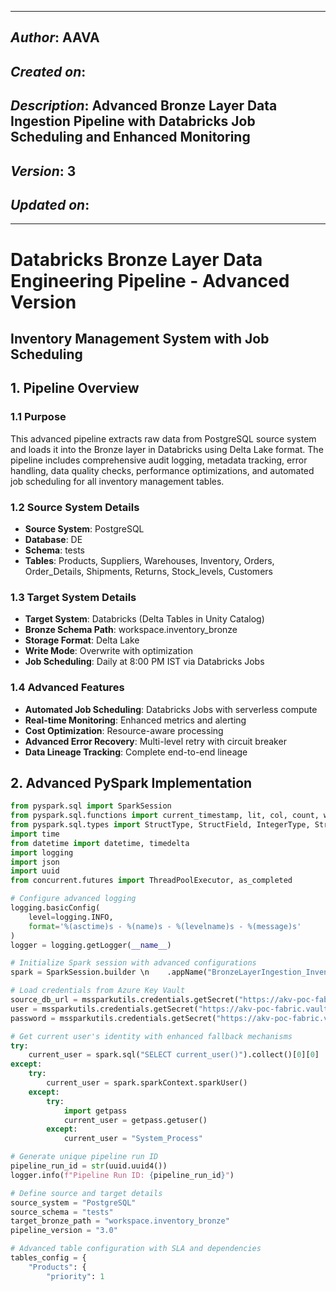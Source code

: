 _____________________________________________
## *Author*: AAVA
## *Created on*: 
## *Description*: Advanced Bronze Layer Data Ingestion Pipeline with Databricks Job Scheduling and Enhanced Monitoring
## *Version*: 3
## *Updated on*: 
_____________________________________________

# Databricks Bronze Layer Data Engineering Pipeline - Advanced Version
## Inventory Management System with Job Scheduling

## 1. Pipeline Overview

### 1.1 Purpose
This advanced pipeline extracts raw data from PostgreSQL source system and loads it into the Bronze layer in Databricks using Delta Lake format. The pipeline includes comprehensive audit logging, metadata tracking, error handling, data quality checks, performance optimizations, and automated job scheduling for all inventory management tables.

### 1.2 Source System Details
- **Source System**: PostgreSQL
- **Database**: DE
- **Schema**: tests
- **Tables**: Products, Suppliers, Warehouses, Inventory, Orders, Order_Details, Shipments, Returns, Stock_levels, Customers

### 1.3 Target System Details
- **Target System**: Databricks (Delta Tables in Unity Catalog)
- **Bronze Schema Path**: workspace.inventory_bronze
- **Storage Format**: Delta Lake
- **Write Mode**: Overwrite with optimization
- **Job Scheduling**: Daily at 8:00 PM IST via Databricks Jobs

### 1.4 Advanced Features
- **Automated Job Scheduling**: Databricks Jobs with serverless compute
- **Real-time Monitoring**: Enhanced metrics and alerting
- **Cost Optimization**: Resource-aware processing
- **Advanced Error Recovery**: Multi-level retry with circuit breaker
- **Data Lineage Tracking**: Complete end-to-end lineage

## 2. Advanced PySpark Implementation

```python
from pyspark.sql import SparkSession
from pyspark.sql.functions import current_timestamp, lit, col, count, when, isnan, isnull, max as spark_max
from pyspark.sql.types import StructType, StructField, IntegerType, StringType, TimestampType, DoubleType, BooleanType
import time
from datetime import datetime, timedelta
import logging
import json
import uuid
from concurrent.futures import ThreadPoolExecutor, as_completed

# Configure advanced logging
logging.basicConfig(
    level=logging.INFO,
    format='%(asctime)s - %(name)s - %(levelname)s - %(message)s'
)
logger = logging.getLogger(__name__)

# Initialize Spark session with advanced configurations
spark = SparkSession.builder \n    .appName("BronzeLayerIngestion_InventoryManagement_Advanced") \n    .config("spark.sql.adaptive.enabled", "true") \n    .config("spark.sql.adaptive.coalescePartitions.enabled", "true") \n    .config("spark.sql.adaptive.skewJoin.enabled", "true") \n    .config("spark.databricks.delta.optimizeWrite.enabled", "true") \n    .config("spark.databricks.delta.autoCompact.enabled", "true") \n    .config("spark.sql.execution.arrow.pyspark.enabled", "true") \n    .config("spark.sql.adaptive.localShuffleReader.enabled", "true") \n    .getOrCreate()

# Load credentials from Azure Key Vault
source_db_url = mssparkutils.credentials.getSecret("https://akv-poc-fabric.vault.azure.net/", "KConnectionString")
user = mssparkutils.credentials.getSecret("https://akv-poc-fabric.vault.azure.net/", "KUser")
password = mssparkutils.credentials.getSecret("https://akv-poc-fabric.vault.azure.net/", "KPassword")

# Get current user's identity with enhanced fallback mechanisms
try:
    current_user = spark.sql("SELECT current_user()").collect()[0][0]
except:
    try:
        current_user = spark.sparkContext.sparkUser()
    except:
        try:
            import getpass
            current_user = getpass.getuser()
        except:
            current_user = "System_Process"

# Generate unique pipeline run ID
pipeline_run_id = str(uuid.uuid4())
logger.info(f"Pipeline Run ID: {pipeline_run_id}")

# Define source and target details
source_system = "PostgreSQL"
source_schema = "tests"
target_bronze_path = "workspace.inventory_bronze"
pipeline_version = "3.0"

# Advanced table configuration with SLA and dependencies
tables_config = {
    "Products": {
        "priority": 1
